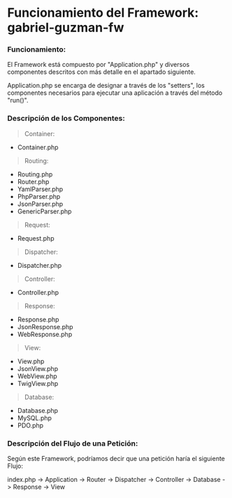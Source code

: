 # Funcionamiento del Framework: gabriel-guzman-fw


### Funcionamiento:

El Framework está compuesto por "Application.php" y diversos componentes descritos con más detalle en el apartado siguiente.

Application.php se encarga de designar a través de los "setters", los componentes necesarios para ejecutar una aplicación a través del método "run()". 


### Descripción de los Componentes:

> Container:
- Container.php

> Routing:
- Routing.php
- Router.php
- YamlParser.php
- PhpParser.php
- JsonParser.php
- GenericParser.php

> Request:
- Request.php

> Dispatcher:
- Dispatcher.php

> Controller:
- Controller.php

> Response:
- Response.php
- JsonResponse.php
- WebResponse.php

> View:
- View.php
- JsonView.php
- WebView.php
- TwigView.php

> Database:
- Database.php
- MySQL.php
- PDO.php


### Descripción del Flujo de una Petición:

Según este Framework, podríamos decir que una petición haría el siguiente Flujo:

index.php -> Application -> Router -> Dispatcher -> Controller -> Database -> Response -> View

